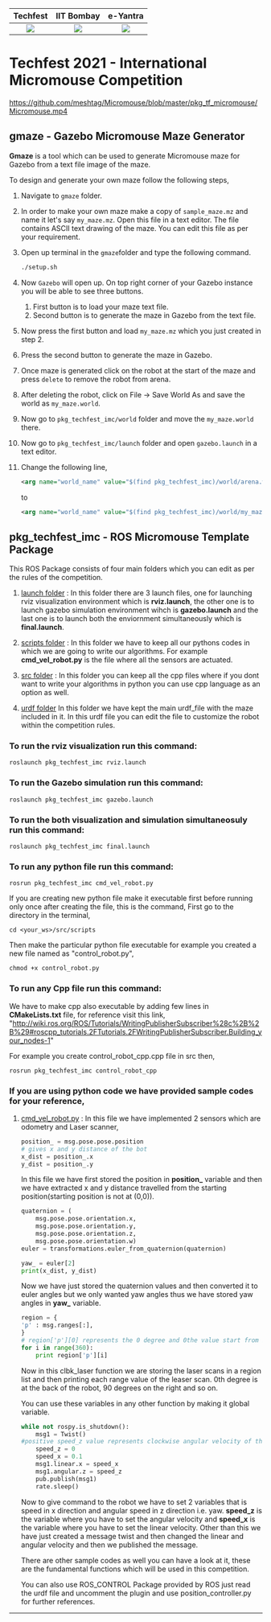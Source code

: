 |                           Techfest                           |                          IIT Bombay                          |                      e-Yantra                      |
| :----------------------------------------------------------: | :----------------------------------------------------------: | :------------------------------------------------: |
| ![](http://www.btc.iitb.ac.in/sites/default/files/event/2019-06/techfest_0.jpg) | ![](https://upload.wikimedia.org/wikipedia/en/thumb/d/d0/IIT_Bombay_color_logo.png/220px-IIT_Bombay_color_logo.png) | ![](http://mooc.e-yantra.org/img/eYantra_logo.svg) |


# Techfest 2021 - International Micromouse Competition


https://github.com/meshtag/Micromouse/blob/master/pkg_tf_micromouse/Micromouse.mp4


## gmaze - Gazebo Micromouse Maze Generator 

**Gmaze** is a tool which can be used to generate Micromouse maze for Gazebo from a text file image of the maze. 



To design and generate your own maze follow the following steps,

1.  Navigate to `gmaze` folder.

2. In order to make your own maze make a copy of `sample_maze.mz` and name it let's say `my_maze.mz`. Open this file in a text editor. The file contains ASCII text drawing of the maze.  You can edit this file as per your requirement.

3. Open up terminal in the `gmaze`folder and type the following command.

   ```sh
   ./setup.sh
   ```

4. Now `Gazebo` will open up. On top right corner of your Gazebo instance you will be able to see three buttons.

   1. First button is to load your maze text file.
   2. Second button is to generate the maze in Gazebo from the text file.

5. Now press the first button and load `my_maze.mz` which you just created in step 2.

6. Press the second button to generate the maze in Gazebo.

7. Once maze is generated click on the robot at the start of the maze and press `delete` to remove the robot from arena.

8. After deleting the robot, click on File -> Save World As and save the world as `my_maze.world`.

9. Now go to `pkg_techfest_imc/world` folder and move the `my_maze.world` there.

10. Now go to `pkg_techfest_imc/launch` folder and open `gazebo.launch` in a text editor.

11. Change the following line,

    ```xml
    <arg name="world_name" value="$(find pkg_techfest_imc)/world/arena.world"/>
    ```

    to

    ```xml
    <arg name="world_name" value="$(find pkg_techfest_imc)/world/my_maze.world"/>
    ```

    



## pkg_techfest_imc - ROS Micromouse Template Package

This ROS Package consists of four main folders which you can edit as per the rules of the competition.

1. [launch folder](/launch) : 
    In this folder there are 3 launch files, one for launching rviz visualization environment which is **rviz.launch**, the other one is to launch gazebo simulation environment wihch is **gazebo.launch** and the last one is to launch both the enviornment simultaneously which is **final.launch**.

2. [scripts folder](/scripts) : 
    In this folder we have to keep all our pythons codes in which we are going to write our algorithms. For example **cmd_vel_robot.py** is the file where all the sensors are actuated.

3. [src folder](/src) : 
    In this folder you can keep all the cpp files where if you dont want to write your algorithms in python you can use cpp language as an option as well.

4. [urdf folder](/urdf)
    In this folder we have kept the main urdf_file with the maze included in it. In this urdf file you can edit the file to customize the robot within the competition rules.



### To run the rviz visualization run this command:

```
roslaunch pkg_techfest_imc rviz.launch
```



### To run the Gazebo simulation run this command:

```
roslaunch pkg_techfest_imc gazebo.launch
```



### To run the both visualization and simulation simultaneosuly run this command:

```
roslaunch pkg_techfest_imc final.launch
```



### To run any python file run this command:

```
rosrun pkg_techfest_imc cmd_vel_robot.py
```

If you are creating new python file make it executable first before running only once after creating the file, this is the command,
First go to the directory in the terminal,
```
cd <your_ws>/src/scripts
```
Then make the particular python file executable for example you created a new file named as "control_robot.py",
```
chmod +x control_robot.py
```



### To run any Cpp file run this command:

We have to make cpp also executable by adding few lines in **CMakeLists.txt** file, for reference visit this link,
"http://wiki.ros.org/ROS/Tutorials/WritingPublisherSubscriber%28c%2B%2B%29#roscpp_tutorials.2FTutorials.2FWritingPublisherSubscriber.Building_your_nodes-1"


For example you create control_robot_cpp.cpp file in src then,
```
rosrun pkg_techfest_imc control_robot_cpp
```



### If you are using python code we have provided sample codes for your reference,
1. [cmd_vel_robot.py](/scripts/cmd_vel_robot.py) : 
    In this file we have implemented 2 sensors which are odometry and Laser scanner,

    
    ```python
    position_ = msg.pose.pose.position
    # gives x and y distance of the bot
    x_dist = position_.x
    y_dist = position_.y
    ```

    In this file we have first stored the position in **position_** variable and then we have extracted x and y distance travelled from the starting position(starting position is not at (0,0)).

    ```python
    quaternion = (
        msg.pose.pose.orientation.x,
        msg.pose.pose.orientation.y,
        msg.pose.pose.orientation.z,
        msg.pose.pose.orientation.w)
    euler = transformations.euler_from_quaternion(quaternion)
    
    yaw_ = euler[2]
    print(x_dist, y_dist)
    ```

    Now we have just stored the quaternion values and then converted it to euler angles but we only wanted yaw angles thus we have stored yaw angles in **yaw_** variable.

    ```python
    region = {
	'p' : msg.ranges[:],
    }
    # region['p'][0] represents the 0 degree and 0the value start from back and continues in anti-clockwise direction
    for i in range(360):
	    print region['p'][i]
    ```

    Now in this clbk_laser function we are storing the laser scans in a region list and then printing each range value of the leaser scan. 0th degree is at the back of the robot, 90 degrees on the right and so on.

    You can use these variables in any other function by making it global variable.

    ```python
    while not rospy.is_shutdown():
        msg1 = Twist()
	#positive speed_z value represents clockwise angular velocity of the bot and positive speed_x value represents forward linear velocity of the robot
        speed_z = 0
	    speed_x = 0.1
        msg1.linear.x = speed_x
        msg1.angular.z = speed_z
        pub.publish(msg1)
        rate.sleep()
    ```

    Now to give command to the robot we have to set 2 variables that is speed in x direction and angular speed in z direction i.e. yaw. **speed_z** is the variable where you have to set the angular velocity and **speed_x** is the variable where you have to set the linear velocity.
    Other than this we have just created a message twist and then changed the linear and angular velocity and then we published the message.

    There are other sample codes as well you can have a look at it, these are the fundamental functions which will be used in this competition.

    You can also use ROS_CONTROL Package provided by ROS just read the urdf file and uncomment the plugin and use position_controller.py for further references.



***

